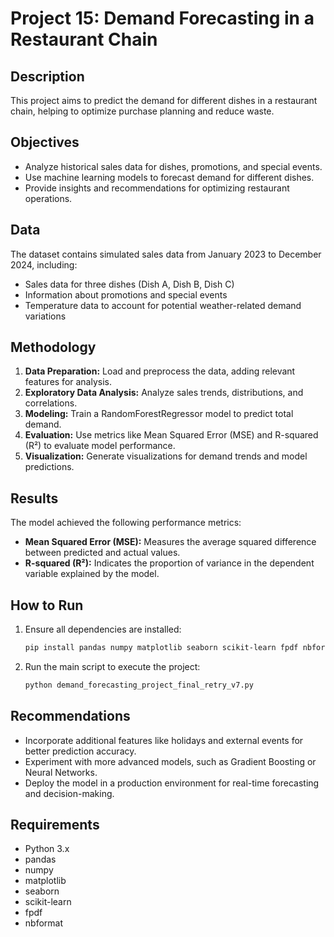 # Project 15: Demand Forecasting in a Restaurant Chain

## Description
This project aims to predict the demand for different dishes in a restaurant chain, helping to optimize purchase planning and reduce waste.

## Objectives
- Analyze historical sales data for dishes, promotions, and special events.
- Use machine learning models to forecast demand for different dishes.
- Provide insights and recommendations for optimizing restaurant operations.

## Data
The dataset contains simulated sales data from January 2023 to December 2024, including:
- Sales data for three dishes (Dish A, Dish B, Dish C)
- Information about promotions and special events
- Temperature data to account for potential weather-related demand variations

## Methodology
1. **Data Preparation:** Load and preprocess the data, adding relevant features for analysis.
2. **Exploratory Data Analysis:** Analyze sales trends, distributions, and correlations.
3. **Modeling:** Train a RandomForestRegressor model to predict total demand.
4. **Evaluation:** Use metrics like Mean Squared Error (MSE) and R-squared (R²) to evaluate model performance.
5. **Visualization:** Generate visualizations for demand trends and model predictions.

## Results
The model achieved the following performance metrics:
- **Mean Squared Error (MSE):** Measures the average squared difference between predicted and actual values.
- **R-squared (R²):** Indicates the proportion of variance in the dependent variable explained by the model.

## How to Run
1. Ensure all dependencies are installed:
   ```bash
   pip install pandas numpy matplotlib seaborn scikit-learn fpdf nbformat
   ```
2. Run the main script to execute the project:
   ```bash
   python demand_forecasting_project_final_retry_v7.py
   ```

## Recommendations
- Incorporate additional features like holidays and external events for better prediction accuracy.
- Experiment with more advanced models, such as Gradient Boosting or Neural Networks.
- Deploy the model in a production environment for real-time forecasting and decision-making.

## Requirements
- Python 3.x
- pandas
- numpy
- matplotlib
- seaborn
- scikit-learn
- fpdf
- nbformat

